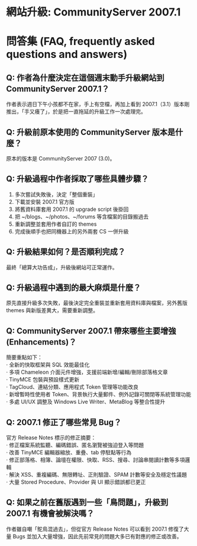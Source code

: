 # 網站升級: CommunityServer 2007.1

# 問答集 (FAQ, frequently asked questions and answers)

## Q: 作者為什麼決定在這個週末動手升級網站到 CommunityServer 2007.1？
作者表示週日下午小孩都不在家，手上有空檔，再加上看到 2007.1（3.1）版本剛推出，「手又癢了」，於是把一直拖延的升級工作一次處理完。

## Q: 升級前原本使用的 CommunityServer 版本是什麼？
原本的版本是 CommunityServer 2007 (3.0)。

## Q: 升級過程中作者採取了哪些具體步驟？
1. 多次嘗試失敗後，決定「整個重裝」  
2. 下載並安裝 2007.1 官方版  
3. 將舊資料庫套用 2007.1 的 upgrade script 後掛回  
4. 把 ~/blogs、~/photos、~/forums 等含檔案的目錄搬過去  
5. 重新調整並套用作者自訂的 themes  
6. 完成後順手也把同機器上的另外兩套 CS 一併升級

## Q: 升級結果如何？是否順利完成？
最終「總算大功告成」，升級後網站可正常運作。

## Q: 升級過程中遇到的最大麻煩是什麼？
原先直接升級多次失敗，最後決定完全重裝並重新套用資料庫與檔案，另外舊版 themes 與新版差異大，需要重新調整。

## Q: CommunityServer 2007.1 帶來哪些主要增強 (Enhancements)？
簡要重點如下：  
‧ 全新的快取框架與 SQL 效能最佳化  
‧ 多項 Chameleon 介面元件增強，支援前端新增/編輯/刪除部落格文章  
‧ TinyMCE 包裝與預設樣式更新  
‧ TagCloud、連結分類、應用程式 Token 管理等功能改良  
‧ 新增暫時性使用者 Token、背景執行大量郵件、例外記錄可關閉等系統管理功能  
‧ 多處 UI/UX 調整及 Windows Live Writer、MetaBlog 等整合性提升

## Q: 2007.1 修正了哪些常見 Bug？
官方 Release Notes 標示的修正摘要：  
‧ 修正檔案系統監聽、編碼錯誤、匿名瀏覽被強迫登入等問題  
‧ 改善 TinyMCE 編輯器縮放、重疊、tab 停駐點等行為  
‧ 修正部落格、相簿、論壇在權限、快取、RSS、搜尋、討論串閱讀計數等多項邏輯  
‧ 解決 XSS、重複編碼、無限轉址、正則驗證、SPAM 計數等安全及穩定性議題  
‧ 大量 Stored Procedure、Provider 與 UI 顯示錯誤都已更正

## Q: 如果之前在舊版遇到一些「鳥問題」，升級到 2007.1 有機會被解決嗎？
作者雖自嘲「鴕鳥混過去」，但從官方 Release Notes 可以看到 2007.1 修復了大量 Bugs 並加入大量增強，因此先前常見的問題大多已有對應的修正或改善。